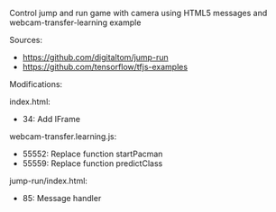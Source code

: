 Control jump and run game with camera using HTML5 messages and
webcam-transfer-learning example

Sources:

- https://github.com/digitaltom/jump-run
- https://github.com/tensorflow/tfjs-examples

Modifications:

index.html:

- 34: Add IFrame

webcam-transfer.learning.js:

- 55552: Replace function startPacman
- 55559: Replace function predictClass

jump-run/index.html:

- 85: Message handler
